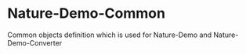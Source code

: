 # Nature-Demo-Common
Common objects definition which is used for Nature-Demo and Nature-Demo-Converter

